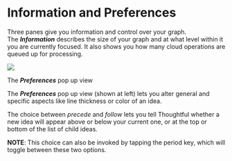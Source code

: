 # Information and Preferences

Three panes give you information and control over your graph. The **_Information_** describes the size of your graph and at what level within it you are currently focused. It also shows you how many cloud operations are queued up for processing.

![](https://miro.medium.com/max/912/1*CogLAYZk5kHXw-NRC3aV6Q.png)

The **_Preferences_** pop up view

The **_Preferences_** pop up view (shown at left) lets you alter general and specific aspects like line thickness or color of an idea.

The choice between _precede_ and _follow_ lets you tell Thoughtful whether a new idea will appear above or below your current one, or at the top or bottom of the list of child ideas.

**NOTE**: This choice can also be invoked by tapping the period key, which will toggle between these two options.